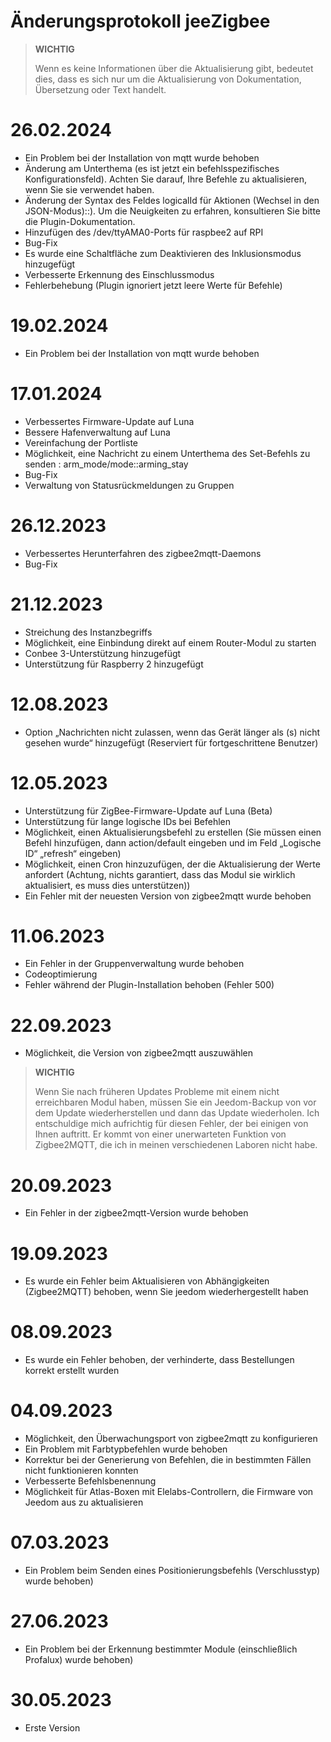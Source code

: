 # Änderungsprotokoll jeeZigbee

>**WICHTIG**
>
>Wenn es keine Informationen über die Aktualisierung gibt, bedeutet dies, dass es sich nur um die Aktualisierung von Dokumentation, Übersetzung oder Text handelt.

# 26.02.2024

- Ein Problem bei der Installation von mqtt wurde behoben
- Änderung am Unterthema (es ist jetzt ein befehlsspezifisches Konfigurationsfeld). Achten Sie darauf, Ihre Befehle zu aktualisieren, wenn Sie sie verwendet haben.
- Änderung der Syntax des Feldes logicalId für Aktionen (Wechsel in den JSON-Modus)::). Um die Neuigkeiten zu erfahren, konsultieren Sie bitte die Plugin-Dokumentation.
- Hinzufügen des /dev/ttyAMA0-Ports für raspbee2 auf RPI
- Bug-Fix
- Es wurde eine Schaltfläche zum Deaktivieren des Inklusionsmodus hinzugefügt
- Verbesserte Erkennung des Einschlussmodus
- Fehlerbehebung (Plugin ignoriert jetzt leere Werte für Befehle)

# 19.02.2024

- Ein Problem bei der Installation von mqtt wurde behoben


# 17.01.2024

- Verbessertes Firmware-Update auf Luna
- Bessere Hafenverwaltung auf Luna
- Vereinfachung der Portliste
- Möglichkeit, eine Nachricht zu einem Unterthema des Set-Befehls zu senden : arm_mode/mode::arming_stay
- Bug-Fix
- Verwaltung von Statusrückmeldungen zu Gruppen

# 26.12.2023

- Verbessertes Herunterfahren des zigbee2mqtt-Daemons
- Bug-Fix

# 21.12.2023

- Streichung des Instanzbegriffs
- Möglichkeit, eine Einbindung direkt auf einem Router-Modul zu starten
- Conbee 3-Unterstützung hinzugefügt
- Unterstützung für Raspberry 2 hinzugefügt

# 12.08.2023

- Option „Nachrichten nicht zulassen, wenn das Gerät länger als (s) nicht gesehen wurde“ hinzugefügt (Reserviert für fortgeschrittene Benutzer)

# 12.05.2023

- Unterstützung für ZigBee-Firmware-Update auf Luna (Beta)
- Unterstützung für lange logische IDs bei Befehlen
- Möglichkeit, einen Aktualisierungsbefehl zu erstellen (Sie müssen einen Befehl hinzufügen, dann action/default eingeben und im Feld „Logische ID“ „refresh“ eingeben)
- Möglichkeit, einen Cron hinzuzufügen, der die Aktualisierung der Werte anfordert (Achtung, nichts garantiert, dass das Modul sie wirklich aktualisiert, es muss dies unterstützen))
- Ein Fehler mit der neuesten Version von zigbee2mqtt wurde behoben


# 11.06.2023

- Ein Fehler in der Gruppenverwaltung wurde behoben
- Codeoptimierung
- Fehler während der Plugin-Installation behoben (Fehler 500)

# 22.09.2023

- Möglichkeit, die Version von zigbee2mqtt auszuwählen

>**WICHTIG**
>
>Wenn Sie nach früheren Updates Probleme mit einem nicht erreichbaren Modul haben, müssen Sie ein Jeedom-Backup von vor dem Update wiederherstellen und dann das Update wiederholen. Ich entschuldige mich aufrichtig für diesen Fehler, der bei einigen von Ihnen auftritt. Er kommt von einer unerwarteten Funktion von Zigbee2MQTT, die ich in meinen verschiedenen Laboren nicht habe.

# 20.09.2023

- Ein Fehler in der zigbee2mqtt-Version wurde behoben

# 19.09.2023

- Es wurde ein Fehler beim Aktualisieren von Abhängigkeiten (Zigbee2MQTT) behoben, wenn Sie jeedom wiederhergestellt haben

# 08.09.2023

- Es wurde ein Fehler behoben, der verhinderte, dass Bestellungen korrekt erstellt wurden

# 04.09.2023

- Möglichkeit, den Überwachungsport von zigbee2mqtt zu konfigurieren
- Ein Problem mit Farbtypbefehlen wurde behoben
- Korrektur bei der Generierung von Befehlen, die in bestimmten Fällen nicht funktionieren konnten
- Verbesserte Befehlsbenennung
- Möglichkeit für Atlas-Boxen mit Elelabs-Controllern, die Firmware von Jeedom aus zu aktualisieren

# 07.03.2023

- Ein Problem beim Senden eines Positionierungsbefehls (Verschlusstyp) wurde behoben)

# 27.06.2023

- Ein Problem bei der Erkennung bestimmter Module (einschließlich Profalux) wurde behoben)

# 30.05.2023

- Erste Version

